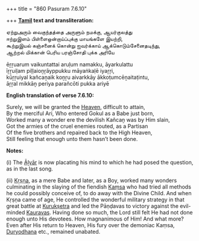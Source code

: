+++
title = "860 Pasuram 7.6.10"

+++
**[Tamil](/definition/tamil#history "show Tamil definitions") text and transliteration:**

ஏற்றுஅரும் வைகுந்தத்தை அருளும் நமக்கு, ஆயர்குலத்து  
ஈற்றுஇளம் பிள்ளைஒன்றாய்ப்புக்கு மாயங்களே இயற்றி,  
கூற்றுஇயல் கஞ்சனைக் கொன்று ஐவர்க்காய் ஆக்கொடும்சேனைதடிந்து,  
ஆற்றல் மிக்கான் பெரிய பரஞ்சோதி புக்க அரியே

ēṟṟuarum vaikuntattai aruḷum namakku, āyarkulattu  
īṟṟuiḷam piḷḷaioṉṟāyppukku māyaṅkaḷē iyaṟṟi,  
kūṟṟuiyal kañcaṉaik koṉṟu aivarkkāy ākkoṭumcēṉaitaṭintu,  
āṟṟal mikkāṉ periya parañcōti pukka ariyē

**English translation of verse 7.6.10:**

Surely, we will be granted the [Heaven](/definition/heaven#history "show Heaven definitions"), difficult to attain,  
By the merciful Ari, Who entered Gokul as a Babe just born,  
Worked many a wonder ere the devilish Kañcaṉ was by Him slain,  
Got the armies of the cruel enemies routed, as a Partisan  
Of the five brothers and repaired back to the High Heaven,  
Still feeling that enough unto them hasn’t been done.

**Notes:**

\(i\) The [Āḻvār](/definition/aḻvar#vaishnavism "show Āḻvār definitions") is now placating his mind to which he had posed the question, as in the last song.

\(ii\) [Kṛṣṇa](/definition/krishna#vaishnavism "show Kṛṣṇa definitions"), as a mere Babe and later, as a Boy, worked many wonders culminating in the slaying of the fiendish [Kaṃsa](/definition/kamsa#vaishnavism "show Kaṃsa definitions") who had tried all methods he could possibly conceive of, to do away with the Divine Child. And when Kṛṣṇa came of age, He controlled the wonderful military strategy in that great battle at [Kurukṣetra](/definition/kurukshetra#vaishnavism "show Kurukṣetra definitions") and led the Pāṇḍavas to victory against the evil-minded [Kauravas](/definition/kauravas#vaishnavism "show Kauravas definitions"). Having done so much, the Lord still felt He had not done enough unto His devotees. How magnanimous of Him! And what more? Even after His return to Heaven, His fury over the demoniac Kaṃsa, [Duryodhana](/definition/duryodhana#vaishnavism "show Duryodhana definitions") etc., remained unabated.


